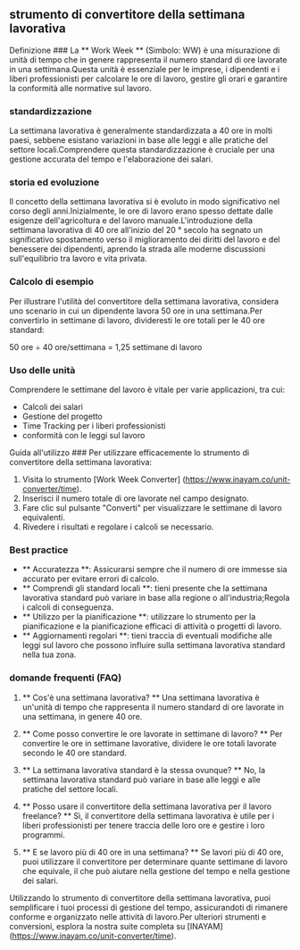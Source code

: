 ## strumento di convertitore della settimana lavorativa

Definizione ###
La ** Work Week ** (Simbolo: WW) è una misurazione di unità di tempo che in genere rappresenta il numero standard di ore lavorate in una settimana.Questa unità è essenziale per le imprese, i dipendenti e i liberi professionisti per calcolare le ore di lavoro, gestire gli orari e garantire la conformità alle normative sul lavoro.

### standardizzazione
La settimana lavorativa è generalmente standardizzata a 40 ore in molti paesi, sebbene esistano variazioni in base alle leggi e alle pratiche del settore locali.Comprendere questa standardizzazione è cruciale per una gestione accurata del tempo e l'elaborazione dei salari.

### storia ed evoluzione
Il concetto della settimana lavorativa si è evoluto in modo significativo nel corso degli anni.Inizialmente, le ore di lavoro erano spesso dettate dalle esigenze dell'agricoltura e del lavoro manuale.L'introduzione della settimana lavorativa di 40 ore all'inizio del 20 ° secolo ha segnato un significativo spostamento verso il miglioramento dei diritti del lavoro e del benessere dei dipendenti, aprendo la strada alle moderne discussioni sull'equilibrio tra lavoro e vita privata.

### Calcolo di esempio
Per illustrare l'utilità del convertitore della settimana lavorativa, considera uno scenario in cui un dipendente lavora 50 ore in una settimana.Per convertirlo in settimane di lavoro, divideresti le ore totali per le 40 ore standard:

50 ore ÷ 40 ore/settimana = 1,25 settimane di lavoro

### Uso delle unità
Comprendere le settimane del lavoro è vitale per varie applicazioni, tra cui:
- Calcoli dei salari
- Gestione del progetto
- Time Tracking per i liberi professionisti
- conformità con le leggi sul lavoro

Guida all'utilizzo ###
Per utilizzare efficacemente lo strumento di convertitore della settimana lavorativa:
1. Visita lo strumento [Work Week Converter] (https://www.inayam.co/unit-converter/time).
2. Inserisci il numero totale di ore lavorate nel campo designato.
3. Fare clic sul pulsante "Converti" per visualizzare le settimane di lavoro equivalenti.
4. Rivedere i risultati e regolare i calcoli se necessario.

### Best practice
- ** Accuratezza **: Assicurarsi sempre che il numero di ore immesse sia accurato per evitare errori di calcolo.
- ** Comprendi gli standard locali **: tieni presente che la settimana lavorativa standard può variare in base alla regione o all'industria;Regola i calcoli di conseguenza.
- ** Utilizzo per la pianificazione **: utilizzare lo strumento per la pianificazione e la pianificazione efficaci di attività o progetti di lavoro.
- ** Aggiornamenti regolari **: tieni traccia di eventuali modifiche alle leggi sul lavoro che possono influire sulla settimana lavorativa standard nella tua zona.

### domande frequenti (FAQ)

1. ** Cos'è una settimana lavorativa? **
Una settimana lavorativa è un'unità di tempo che rappresenta il numero standard di ore lavorate in una settimana, in genere 40 ore.

2. ** Come posso convertire le ore lavorate in settimane di lavoro? **
Per convertire le ore in settimane lavorative, dividere le ore totali lavorate secondo le 40 ore standard.

3. ** La settimana lavorativa standard è la stessa ovunque? **
No, la settimana lavorativa standard può variare in base alle leggi e alle pratiche del settore locali.

4. ** Posso usare il convertitore della settimana lavorativa per il lavoro freelance? **
Sì, il convertitore della settimana lavorativa è utile per i liberi professionisti per tenere traccia delle loro ore e gestire i loro programmi.

5. ** E se lavoro più di 40 ore in una settimana? **
Se lavori più di 40 ore, puoi utilizzare il convertitore per determinare quante settimane di lavoro che equivale, il che può aiutare nella gestione del tempo e nella gestione dei salari.

Utilizzando lo strumento di convertitore della settimana lavorativa, puoi semplificare i tuoi processi di gestione del tempo, assicurandoti di rimanere conforme e organizzato nelle attività di lavoro.Per ulteriori strumenti e conversioni, esplora la nostra suite completa su [INAYAM] (https://www.inayam.co/unit-converter/time).